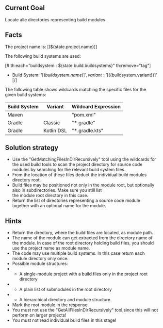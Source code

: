 ## Current Goal

Locate alle directories representing build modules

## Facts

The project name is: [(${state.project.name})]

The following build systems are used:

[# th:each="buildsystem : ${state.build.buildsystems}" th:remove="tag"]
* Build System: '[(${buildsystem.name})]', variant: '[(${buildsystem.variant})]'
[/]

The following table shows wildcards matching the specific files for the given build systems:

| Build System | Variant    | Wildcard Expression |
|--------------|------------|---------------------|
| Maven        |            | "pom.xml"           |
| Gradle       | Classic    | "*.gradle"          |
| Gradle       | Kotlin DSL | "*.gradle.kts"      |

## Solution strategy

* Use the "GetMatchingFilesInDirRecursively" tool using the wildcards for the used build tools to scan the project directory for
source code modules by searching for the relevant build system files.
* From the location of these files deduct the individual build modules directory root.
* Build files may be positioned not only in the module root, but optionally also in subdirectories. Make sure you still list  
  the module root directory in this case.
* Return the list of directories representing a source code module together with an optional name for the module.

## Hints

* Return the directory, where the build files are located, as module path.
* The name of the module can get extracted from the directory name of the module.
  In case of the root directory holding build files, you should use the project name as module name.
* The code may use multiple build systems. In this case return each module directory only once.
* Possible module structures:
* * A single-module project with a build files only in the project root directory
* * A plain list of submodules in the root directory 
* * A hierarchical directory and module structure.  
* Mark the root module in the response. 
* You must not use the "GetAllFilesInDirRecursively" tool,since this will not perform on larger projects!
* You must not read individual build files in this stage!



